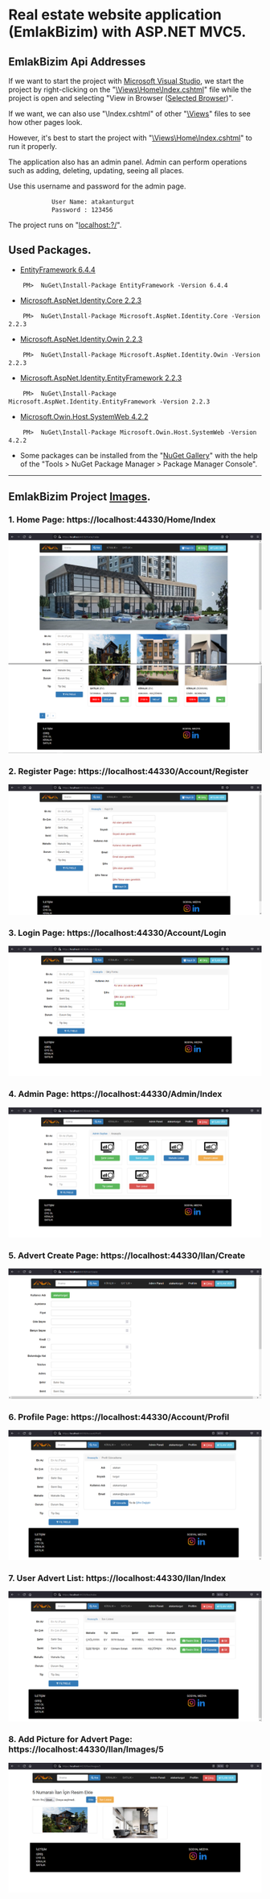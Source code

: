 # Real estate website application (EmlakBizim) with ASP.NET MVC5.

## EmlakBizim Api Addresses

If we want to start the project with [Microsoft Visual Studio](https://visualstudio.microsoft.com/), we start the project by right-clicking on the "[\Views\Home\Index.cshtml](https://github.com/AtakanTurgut/emlakbizim/blob/master/emlakBizim/Views/Home/Index.cshtml)" file while the project is open and selecting "View in Browser ([Selected Browser](https://www.google.com.tr/))".

If we want, we can also use "\Index.cshtml" of other "[\Views](https://github.com/AtakanTurgut/emlakbizim/tree/master/emlakBizim/Views)" files to see how other pages look.

However, it's best to start the project with "[\Views\Home\Index.cshtml](https://github.com/AtakanTurgut/emlakbizim/blob/master/emlakBizim/Views/Home/Index.cshtml)" to run it properly.

The application also has an admin panel. Admin can perform operations such as adding, deleting, updating, seeing all places.

Use this username and password for the admin page.

                User Name: atakanturgut
                Password : 123456

The project runs on "[localhost:?/](https://localhost:44330/)".

## Used Packages.
- [EntityFramework 6.4.4](https://www.nuget.org/packages/EntityFramework/)
```
    PM>  NuGet\Install-Package EntityFramework -Version 6.4.4
```
- [Microsoft.AspNet.Identity.Core 2.2.3](https://www.nuget.org/packages/Microsoft.AspNet.Identity.Core)
```
    PM>  NuGet\Install-Package Microsoft.AspNet.Identity.Core -Version 2.2.3
```
- [Microsoft.AspNet.Identity.Owin 2.2.3](https://www.nuget.org/packages/Microsoft.AspNet.Identity.Owin/)
```
    PM>  NuGet\Install-Package Microsoft.AspNet.Identity.Owin -Version 2.2.3
```
- [Microsoft.AspNet.Identity.EntityFramework 2.2.3](https://www.nuget.org/packages/Microsoft.AspNet.Identity.EntityFramework/)
```
    PM>  NuGet\Install-Package Microsoft.AspNet.Identity.EntityFramework -Version 2.2.3
```
- [Microsoft.Owin.Host.SystemWeb 4.2.2](https://www.nuget.org/packages/Microsoft.Owin.Host.SystemWeb)
```
    PM>  NuGet\Install-Package Microsoft.Owin.Host.SystemWeb -Version 4.2.2
```

- Some packages can be installed from the "[NuGet Gallery](https://www.nuget.org/packages/Microsoft.AspNet.Identity.Core)" with the help of the "Tools > NuGet Package Manager > Package Manager Console".
----
## EmlakBizim Project [Images](https://github.com/AtakanTurgut/emlakbizim/tree/master/pictures).

### 1. Home Page:  https://localhost:44330/Home/Index
![](/pictures/HomePage1.PNG)
![](/pictures/HomePage2.PNG)

### 2. Register Page:  https://localhost:44330/Account/Register
![](/pictures/RegisterPage.PNG)

### 3. Login Page:  https://localhost:44330/Account/Login
![](/pictures/LoginPage.PNG)

### 4. Admin Page:  https://localhost:44330/Admin/Index
![](/pictures/AdminPage.PNG)

### 5. Advert Create Page:  https://localhost:44330/Ilan/Create
![](/pictures/AdvertCreatePage.PNG)

### 6. Profile Page:  https://localhost:44330/Account/Profil
![](/pictures/ProfilePage.PNG)

### 7. User Advert List:  https://localhost:44330/Ilan/Index
![](/pictures/AdvertListPage.PNG)

### 8. Add Picture for Advert Page:  https://localhost:44330/Ilan/Images/5
![](/pictures/AddPictureforAdvertPage.PNG)
